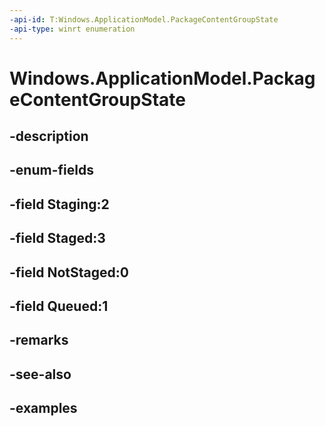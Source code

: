 ```yaml
---
-api-id: T:Windows.ApplicationModel.PackageContentGroupState
-api-type: winrt enumeration
---
```


<!-- Enumeration syntax.
public enum PackageContentGroupState : int {
	Queued = 1
	NotStaged = 0
	Staged = 3
	Staging = 2
}
-->

# Windows.ApplicationModel.PackageContentGroupState

## -description

## -enum-fields

## -field Staging:2

## -field Staged:3

## -field NotStaged:0

## -field Queued:1

## -remarks

## -see-also

## -examples

